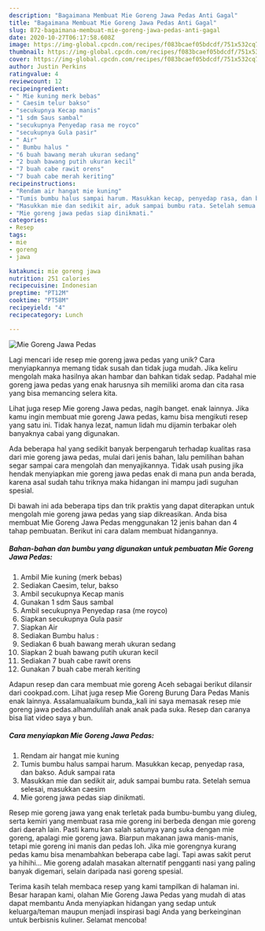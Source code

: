 ```yaml
---
description: "Bagaimana Membuat Mie Goreng Jawa Pedas Anti Gagal"
title: "Bagaimana Membuat Mie Goreng Jawa Pedas Anti Gagal"
slug: 872-bagaimana-membuat-mie-goreng-jawa-pedas-anti-gagal
date: 2020-10-27T06:17:58.608Z
image: https://img-global.cpcdn.com/recipes/f083bcaef05bdcdf/751x532cq70/mie-goreng-jawa-pedas-foto-resep-utama.jpg
thumbnail: https://img-global.cpcdn.com/recipes/f083bcaef05bdcdf/751x532cq70/mie-goreng-jawa-pedas-foto-resep-utama.jpg
cover: https://img-global.cpcdn.com/recipes/f083bcaef05bdcdf/751x532cq70/mie-goreng-jawa-pedas-foto-resep-utama.jpg
author: Justin Perkins
ratingvalue: 4
reviewcount: 12
recipeingredient:
- " Mie kuning merk bebas"
- " Caesim telur bakso"
- "secukupnya Kecap manis"
- "1 sdm Saus sambal"
- "secukupnya Penyedap rasa me royco"
- "secukupnya Gula pasir"
- " Air"
- " Bumbu halus "
- "6 buah bawang merah ukuran sedang"
- "2 buah bawang putih ukuran kecil"
- "7 buah cabe rawit orens"
- "7 buah cabe merah keriting"
recipeinstructions:
- "Rendam air hangat mie kuning"
- "Tumis bumbu halus sampai harum. Masukkan kecap, penyedap rasa, dan bakso. Aduk sampai rata"
- "Masukkan mie dan sedikit air, aduk sampai bumbu rata. Setelah semua selesai, masukkan caesim"
- "Mie goreng jawa pedas siap dinikmati."
categories:
- Resep
tags:
- mie
- goreng
- jawa

katakunci: mie goreng jawa 
nutrition: 251 calories
recipecuisine: Indonesian
preptime: "PT12M"
cooktime: "PT58M"
recipeyield: "4"
recipecategory: Lunch

---
```



![Mie Goreng Jawa Pedas](https://img-global.cpcdn.com/recipes/f083bcaef05bdcdf/751x532cq70/mie-goreng-jawa-pedas-foto-resep-utama.jpg)

Lagi mencari ide resep mie goreng jawa pedas yang unik? Cara menyiapkannya memang tidak susah dan tidak juga mudah. Jika keliru mengolah maka hasilnya akan hambar dan bahkan tidak sedap. Padahal mie goreng jawa pedas yang enak harusnya sih memiliki aroma dan cita rasa yang bisa memancing selera kita.

Lihat juga resep Mie goreng Jawa pedas, nagih banget. enak lainnya. Jika kamu ingin membuat mie goreng Jawa pedas, kamu bisa mengikuti resep yang satu ini. Tidak hanya lezat, namun lidah mu dijamin terbakar oleh banyaknya cabai yang digunakan.

Ada beberapa hal yang sedikit banyak berpengaruh terhadap kualitas rasa dari mie goreng jawa pedas, mulai dari jenis bahan, lalu pemilihan bahan segar sampai cara mengolah dan menyajikannya. Tidak usah pusing jika hendak menyiapkan mie goreng jawa pedas enak di mana pun anda berada, karena asal sudah tahu triknya maka hidangan ini mampu jadi suguhan spesial.


Di bawah ini ada beberapa tips dan trik praktis yang dapat diterapkan untuk mengolah mie goreng jawa pedas yang siap dikreasikan. Anda bisa membuat Mie Goreng Jawa Pedas menggunakan 12 jenis bahan dan 4 tahap pembuatan. Berikut ini cara dalam membuat hidangannya.

<!--inarticleads1-->

##### Bahan-bahan dan bumbu yang digunakan untuk pembuatan Mie Goreng Jawa Pedas:

1. Ambil  Mie kuning (merk bebas)
1. Sediakan  Caesim, telur, bakso
1. Ambil secukupnya Kecap manis
1. Gunakan 1 sdm Saus sambal
1. Ambil secukupnya Penyedap rasa (me royco)
1. Siapkan secukupnya Gula pasir
1. Siapkan  Air
1. Sediakan  Bumbu halus :
1. Sediakan 6 buah bawang merah ukuran sedang
1. Siapkan 2 buah bawang putih ukuran kecil
1. Sediakan 7 buah cabe rawit orens
1. Gunakan 7 buah cabe merah keriting


Adapun resep dan cara membuat mie goreng Aceh sebagai berikut dilansir dari cookpad.com. Lihat juga resep Mie Goreng Burung Dara Pedas Manis enak lainnya. Assalamualaikum bunda,,kali ini saya memasak resep mie goreng jawa pedas.alhamdulilah anak anak pada suka. Resep dan caranya bisa liat video saya y bun. 

<!--inarticleads2-->

##### Cara menyiapkan Mie Goreng Jawa Pedas:

1. Rendam air hangat mie kuning
1. Tumis bumbu halus sampai harum. Masukkan kecap, penyedap rasa, dan bakso. Aduk sampai rata
1. Masukkan mie dan sedikit air, aduk sampai bumbu rata. Setelah semua selesai, masukkan caesim
1. Mie goreng jawa pedas siap dinikmati.


Resep mie goreng jawa yang enak terletak pada bumbu-bumbu yang diuleg, serta kemiri yang membuat rasa mie goreng ini berbeda dengan mie goreng dari daerah lain. Pasti kamu kan salah satunya yang suka dengan mie goreng, apalagi mie goreng jawa. Biarpun makanan jawa manis-manis, tetapi mie goreng ini manis dan pedas loh. Jika mie gorengnya kurang pedas kamu bisa menambahkan beberapa cabe lagi. Tapi awas sakit perut ya hihihi… Mie goreng adalah masakan alternatif pengganti nasi yang paling banyak digemari, selain daripada nasi goreng spesial. 

Terima kasih telah membaca resep yang kami tampilkan di halaman ini. Besar harapan kami, olahan Mie Goreng Jawa Pedas yang mudah di atas dapat membantu Anda menyiapkan hidangan yang sedap untuk keluarga/teman maupun menjadi inspirasi bagi Anda yang berkeinginan untuk berbisnis kuliner. Selamat mencoba!
